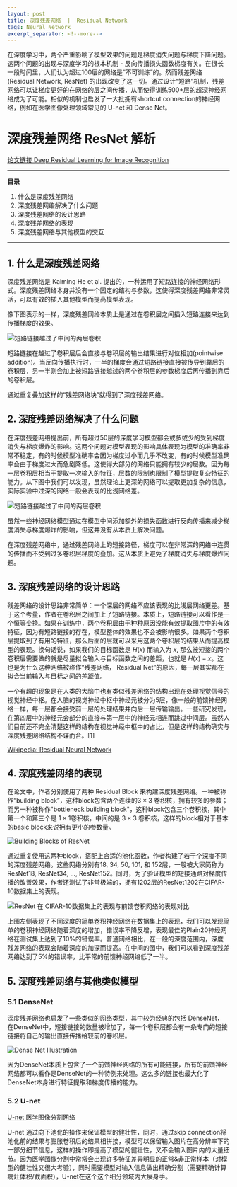 ```yaml
---
layout: post
title: 深度残差网络  |  Residual Network
tags: Neural_Network
excerpt_separator: <!--more-->
---
```

<head>
    <script src="https://cdnjs.cloudflare.com/ajax/libs/mathjax/2.7.1/MathJax.js?config=TeX-AMS-MML_HTMLorMML" type="text/javascript"></script>
    <script type="text/x-mathjax-config">
        MathJax.Hub.Config({
            tex2jax: {
            skipTags: ['script', 'noscript', 'style', 'textarea', 'pre'],
            inlineMath: [ ['$','$'], ["\\(","\\)"] ],
            displayMath: [ ['$$','$$'], ["\\[","\\]"] ],
            }
        });
    </script>
    <script src="https://markchenyutian.github.io/Markchen_Blog/Asset/JavaScript/LinkCard.js"></script>
</head>
在深度学习中，两个严重影响了模型效果的问题是梯度消失问题与梯度下降问题。这两个问题的出现与深度学习的根本机制 - 反向传播损失函数梯度有关。在很长一段时间里，人们认为超过100层的网络是“不可训练”的。然而残差网络 (Residual Network, ResNet) 的出现改变了这一切。通过设计“短路”机制，残差网络可以让梯度更好的在网络的层之间传播，从而使得训练500+层的超深神经网络成为了可能。相似的机制也启发了一大批拥有shortcut connection的神经网络，例如在医学图像处理领域常见的 U-net 和 Dense Net。
<!--more-->

# 深度残差网络 ResNet 解析

[论文链接 Deep Residual Learning for Image Recognition](https://arxiv.org/pdf/1512.03385.pdf)

---

**目录**

1. 什么是深度残差网络
2. 深度残差网络解决了什么问题
3. 深度残差网络的设计思路
4. 深度残差网络的表现
5. 深度残差网络与其他模型的交互

---

## 1. 什么是深度残差网络

深度残差网络是 Kaiming He et al. 提出的，一种运用了短路连接的神经网络形式。深度残差网络本身并没有一个固定的结构与参数，这使得深度残差网络非常灵活，可以有效的插入其他模型而提高模型表现。

像下图表示的一样，深度残差网络本质上是通过在卷积层之间插入短路连接来达到传播梯度的效果。

![短路链接越过了中间的两层卷积](https://markchenyutian.github.io/Markchen_Blog/Asset/ResNet1.png)

短路链接在越过了卷积层后会直接与卷积层的输出结果进行对位相加(pointwise addition)。当反向传播执行时，一半的梯度会通过短路链接直接被传导到靠后的卷积层，另一半则会加上被短路链接越过的两个卷积层的参数梯度后再传播到靠后的卷积层。

通过重复叠加这样的“残差网络块”就得到了深度残差网络。

## 2. 深度残差网络解决了什么问题

在深度残差网络提出前，所有超过50层的深度学习模型都会或多或少的受到梯度消失与梯度爆炸的影响。这两个问题对模型表现的影响具体表现为模型的准确率非常不稳定，有的时候模型准确率会因为梯度过小而几乎不改变，有的时候模型准确率会由于梯度过大而急剧降低。这使得大部分的网络只能拥有较少的层数。因为每一层卷积层相当于提取一次输入的特征，层数的限制也限制了模型提取复杂特征的能力。从下图中我们可以发现，虽然理论上更深的网络可以提取更加复杂的信息，实际实验中过深的网络一般会表现的比浅网络差。

![短路链接越过了中间的两层卷积](https://markchenyutian.github.io/Markchen_Blog/Asset/ResNet2.png)

虽然一些神经网络模型通过在模型中间添加额外的损失函数进行反向传播来减少梯度消失与梯度爆炸的影响，但这并没有从本质上解决问题。

在深度残差网络中，通过残差网络上的短接路径，梯度可以在非常深的网络中连贯的传播而不受到过多卷积层梯度的叠加。这从本质上避免了梯度消失与梯度爆炸问题。

## 3. 深度残差网络的设计思路

残差网络的设计思路非常简单：一个深层的网络不应该表现的比浅层网络更差。基于这个考量，作者在卷积层之间加上了短路链接。本质上，短路链接可以看作是一个恒等变换。如果在训练中，两个卷积层由于种种原因没能有效提取图片中的有效特征，因为有短路链接的存在，模型整体的效果也不会被影响很多。如果两个卷积层提取到了有用的特征，那么后面的层就可以采用这两个卷积层的结果从而提高模型的表现。换句话说，如果我们的目标函数是 $H(x)$ 而输入为 $x$, 那么被短接的两个卷积层需要做的就是尽量拟合输入与目标函数之间的差距，也就是 $H(x) - x$。这也是为什么这种网络被称作“残差网络， Residual Net”的原因，每一层其实都在拟合当前输入与目标之间的差距值。

一个有趣的现象是在人类的大脑中也有类似残差网络的结构出现在处理视觉信号的视觉神经中枢。在人脑的视觉神经中枢中神经元被分为5层，像一般的前馈神经网络一样，每一层都会接受前一层的处理结果并向后一层传输输出。一些研究发现，在第四层中的神经元会部分的直接与第一层中的神经元相连而跳过中间层。虽然人们目前还不完全清楚这样的结构在视觉神经中枢中的占比，但是这样的结构确实与深度残差网络结构不谋而合。[1]

<a href="https://en.wikipedia.org/wiki/Residual_neural_network" class="LinkCard"> Wikipedia: Residual Neural Network </a>

## 4. 深度残差网络的表现

在论文中，作者分别使用了两种 Residual Block 来构建深度残差网络。一种被称作“building block”，这种block包含两个连续的$3\times 3$ 卷积核，拥有较多的参数；而另一种被称作"bottleneck building block"，这种block包含三个卷积核，其中第一个和第三个是 $1\times 1$卷积核，中间的是 $3\times 3$ 卷积核，这样的block相对于基本的basic block来说拥有更小的参数量。

![Building Blocks of ResNet](https://markchenyutian.github.io/Markchen_Blog/Asset/ResNet5.png)

通过重复使用这两种block，搭配上合适的池化函数，作者构建了若干个深度不同的深度残差网络。这些网络分别有18, 34,  50, 101, 和 152层，一般被大家简称为 ResNet18, ResNet34, ..., ResNet152。同时，为了验证模型的短接通路对梯度传播的改善效果，作者还测试了非常极端的，拥有1202层的ResNet1202在CIFAR-10数据集上的表现。

![ResNet 在 CIFAR-10数据集上的表现与前馈卷积网络的表现对比](https://markchenyutian.github.io/Markchen_Blog/Asset/ResNet3.png)

上图左侧表现了不同深度的简单卷积神经网络在数据集上的表现，我们可以发现简单的卷积神经网络随着深度的增加，错误率不降反增，表现最佳的Plain20神经网络在测试集上达到了10%的错误率。普通网络相比，在一般的深度范围内，深度残差网络的表现会随着深度的加深而提高。在中间的图中，我们可以看到深度残差网络达到了5%的错误率，比平常的前馈神经网络低了一半。

## 5. 深度残差网络与其他类似模型

### 5.1 DenseNet

深度残差网络也启发了一些类似的网络类型，其中较为经典的包括 DenseNet， 在DenseNet中，短接链接的数量被增加了，每一个卷积层都会有一条专门的短接链接将自己的输出直接传播给较前的卷积层。

![Dense Net Illustration](https://markchenyutian.github.io/Markchen_Blog/Asset/ResNet4.jpg)

因为DenseNet本质上包含了一个前馈神经网络的所有可能链接，所有的前馈神经网络都可以看作是DenseNet的一种特例来处理。这么多的链接也最大化了DenseNet本身进行特征提取和梯度传播的能力。

### 5.2 U-net

<a href="https://markchenyutian.github.io/Markchen_Blog/2020/10/09/U-net.html" class="LinkCard">U-net 医学图像分割网络</a>

U-net 通过向下池化的操作来保证模型的健壮性，同时，通过skip connection将池化前的结果与膨胀卷积后的结果相拼接，模型可以保留输入图片在高分辨率下的一部分细节信息，这样的操作即提高了模型的健壮性，又不会输入图片内的大量细节。因为医学图像分割中常常会出现许多特征差异明显的正常&非正常样本（对模型的健壮性又很大考验），同时需要模型对输入信息做出精确分割（需要精确计算病灶体积/截面积），U-net在这个这个细分领域内大展身手。